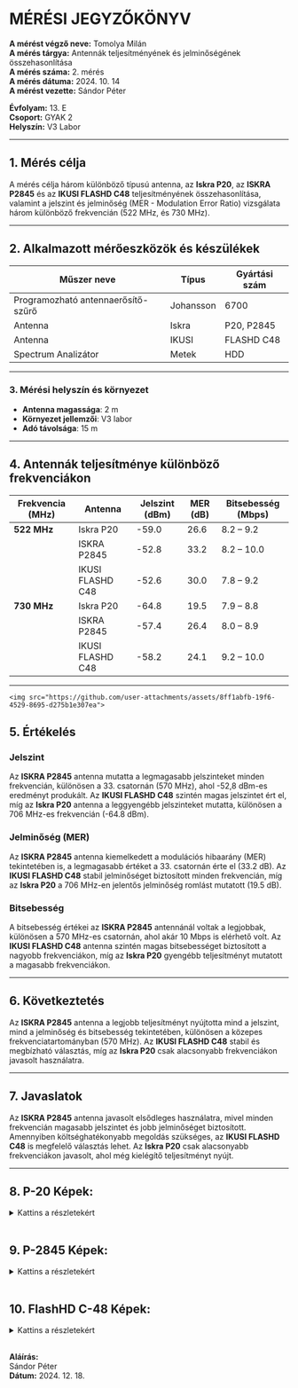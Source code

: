 # MÉRÉSI JEGYZŐKÖNYV

**A mérést végző neve:** Tomolya Milán  
**A mérés tárgya:** Antennák teljesítményének és jelminőségének összehasonlítása  
**A mérés száma:** 2. mérés  
**A mérés dátuma:** 2024. 10. 14  
**A mérést vezette:** Sándor Péter  

**Évfolyam:** 13. E  
**Csoport:** GYAK 2  
**Helyszín:** V3 Labor  

---

## 1. Mérés célja  
A mérés célja három különböző típusú antenna, az **Iskra P20**, az **ISKRA P2845** és az **IKUSI FLASHD C48** teljesítményének összehasonlítása, valamint a jelszint és jelminőség (MER - Modulation Error Ratio) vizsgálata három különböző frekvencián (522 MHz, és 730 MHz).

---

## 2. Alkalmazott mérőeszközök és készülékek  

| Műszer neve                         | Típus       | Gyártási szám |
| ----------------------------------- | ----------- | ------------- |
| Programozható antennaerősítő-szűrő  | Johansson   | 6700          |
| Antenna                             | Iskra       | P20, P2845    |
| Antenna                             | IKUSI       | FLASHD C48    |
| Spectrum Analizátor                 | Metek       | HDD           |

---

### 3. **Mérési helyszín és környezet**
- **Antenna magassága**: 2 m
- **Környezet jellemzői**: V3 labor
- **Adó távolsága**: 15 m

---

## 4. Antennák teljesítménye különböző frekvenciákon

| Frekvencia (MHz) | Antenna          | Jelszint (dBm) | MER (dB) | Bitsebesség (Mbps) |
| ---------------- | ---------------- | -------------- | -------- | ------------------ |
| **522 MHz**      | Iskra P20        | -59.0          | 26.6     | 8.2 – 9.2          |
|                  | ISKRA P2845      | -52.8          | 33.2     | 8.2 – 10.0         |
|                  | IKUSI FLASHD C48 | -52.6          | 30.0     | 7.8 – 9.2          |
| **730 MHz**      | Iskra P20        | -64.8          | 19.5     | 7.9 – 8.8          |
|                  | ISKRA P2845      | -57.4          | 26.4     | 8.0 – 8.9          |
|                  | IKUSI FLASHD C48 | -58.2          | 24.1     | 9.2 – 10.0         |

---

    <img src="https://github.com/user-attachments/assets/8ff1abfb-19f6-4529-8695-d275b1e307ea">


## 5. Értékelés

### Jelszint
Az **ISKRA P2845** antenna mutatta a legmagasabb jelszinteket minden frekvencián, különösen a 33. csatornán (570 MHz), ahol -52,8 dBm-es eredményt produkált. Az **IKUSI FLASHD C48** szintén magas jelszintet ért el, míg az **Iskra P20** antenna a leggyengébb jelszinteket mutatta, különösen a 706 MHz-es frekvencián (-64.8 dBm).

### Jelminőség (MER)
Az **ISKRA P2845** antenna kiemelkedett a modulációs hibaarány (MER) tekintetében is, a legmagasabb értéket a 33. csatornán érte el (33.2 dB). Az **IKUSI FLASHD C48** stabil jelminőséget biztosított minden frekvencián, míg az **Iskra P20** a 706 MHz-en jelentős jelminőség romlást mutatott (19.5 dB).

### Bitsebesség
A bitsebesség értékei az **ISKRA P2845** antennánál voltak a legjobbak, különösen a 570 MHz-es csatornán, ahol akár 10 Mbps is elérhető volt. Az **IKUSI FLASHD C48** antenna szintén magas bitsebességet biztosított a nagyobb frekvenciákon, míg az **Iskra P20** gyengébb teljesítményt mutatott a magasabb frekvenciákon.

---

## 6. Következtetés
Az **ISKRA P2845** antenna a legjobb teljesítményt nyújtotta mind a jelszint, mind a jelminőség és bitsebesség tekintetében, különösen a közepes frekvenciatartományban (570 MHz). Az **IKUSI FLASHD C48** stabil és megbízható választás, míg az **Iskra P20** csak alacsonyabb frekvenciákon javasolt használatra.

---

## 7. Javaslatok
Az **ISKRA P2845** antenna javasolt elsődleges használatra, mivel minden frekvencián magasabb jelszintet és jobb jelminőséget biztosított. Amennyiben költséghatékonyabb megoldás szükséges, az **IKUSI FLASHD C48** is megfelelő választás lehet. Az **Iskra P20** csak alacsonyabb frekvenciákon javasolt, ahol még kielégítő teljesítményt nyújt.

---

## 8. P-20 Képek:
<details>
    <summary>Kattins a részletekért</summary>

---

    **570MHz Mért Képek**
    <img src="(https://github.com/user-attachments/assets/61b8ac2c-7cf2-4c3d-9b05-a9a9657c92b9)"\>
    <img src="(https://github.com/user-attachments/assets/2b446236-724a-46ef-a85c-fb197d1036c5)"\>
    <img src="(https://github.com/user-attachments/assets/1742ecf2-d20a-4033-ae91-a994e07a19a0)"\>

---

    **706MHz Mért Képek**
    <img src="(https://github.com/user-attachments/assets/8fce1105-6e2a-4665-ab82-fac467701928)"\>
    <img src="(https://github.com/user-attachments/assets/7b33fcb3-3745-48f7-ae25-5ccb4dfdb649)"\>
    <img src="(https://github.com/user-attachments/assets/b1b7644e-dd1b-46a0-a76b-7c62feaf9b9a)"\>

---

</details>

<br>

## 9. P-2845 Képek:
<details>
    <summary>Kattins a részletekért</summary>

---

    **570MHz Mért Képek**
    <img src="(https://github.com/user-attachments/assets/a0a380a3-13a7-40fc-bab6-cd4c6ebdf499)">
    <img src="(https://github.com/user-attachments/assets/4031b050-d9d9-4140-86ce-e488061c202a)">
    <img src="(https://github.com/user-attachments/assets/4d533270-c11e-4f81-9f48-58cef537f247)">

---

    **706MHz Mért Képek**
    <img src="https://github.com/user-attachments/assets/8ff1abfb-19f6-4529-8695-d275b1e307ea">
    <img src="https://github.com/user-attachments/assets/0e201d9f-eb6b-453b-bbca-3dd23e4bc975">
    <img src="https://github.com/user-attachments/assets/f8fa9f00-1f2d-46ad-b268-c07b11b26a48">

---

</details>

<br>

## 10. FlashHD C-48 Képek:
<details>
    <summary>Kattins a részletekért</summary>
![31](https://github.com/user-attachments/assets/0e1675f6-e574-486e-8932-0b6deb1fbff0)

<img src="https://github.com/user-attachments/assets/5f2eea28-24ee-43ce-958b-3806598ec564"\>

---

    **570MHz Mért Képek**
    <img src="(https://github.com/user-attachments/assets/535e8b8e-937e-4156-8ae1-e0384e71e3da)"\>
    <img src="(https://github.com/user-attachments/assets/9854aff7-568c-4b44-b1a8-c5a597bba13a)"\>
    <img src="(https://github.com/user-attachments/assets/48170ff4-8a58-4982-a453-dc68a3c7599a)"\>
  
---

    **706MHz Mért Képek**
    <img src="(https://github.com/user-attachments/assets/942e4546-e47b-42d7-940b-ebe59e8c1614)"\>
    <img src="(https://github.com/user-attachments/assets/f98108b9-930d-4984-bcbc-cc0703b251b3)"\>
    <img src="(https://github.com/user-attachments/assets/438c0743-cd8f-4230-9516-ddf881088ac5)"\>

---

</details>


<br>




**Aláírás:**  
Sándor Péter  
**Dátum:** 2024. 12. 18.
